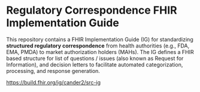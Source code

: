 # Regulatory Correspondence FHIR Implementation Guide

This repository contains a FHIR Implementation Guide (IG) for standardizing **structured regulatory correspondence** from health authorities (e.g., FDA, EMA, PMDA) to market authorization holders (MAHs). The IG defines a FHIR based structure for list of questions / issues (also known as Request for Information), and decision letters to facilitate automated categorization, processing, and response generation. 

https://build.fhir.org/ig/cander2/src-ig

